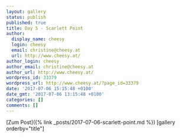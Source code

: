 ```yaml
---
layout: gallery
status: publish
published: true
title: Day 5 - Scarlett Point
author:
  display_name: cheesy
  login: cheesy
  email: christine@cheesy.at
  url: http://www.cheesy.at/
author_login: cheesy
author_email: christine@cheesy.at
author_url: http://www.cheesy.at/
wordpress_id: 33379
wordpress_url: http://www.cheesy.at/?page_id=33379
date: '2017-07-06 15:15:48 +0100'
date_gmt: '2017-07-06 13:15:48 +0100'
categories: []
comments: []
---
```


[Zum Post]({% link _posts/2017-07-06-scarlett-point.md %})
[gallery orderby="title"]
